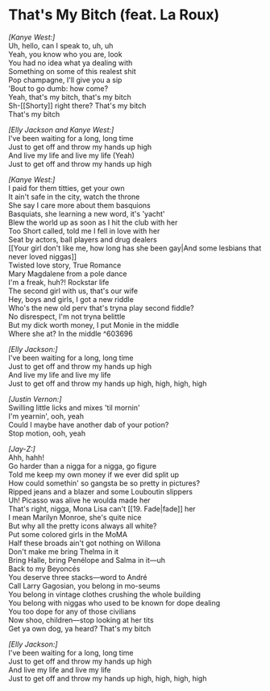# That's My Bitch (feat. La Roux)

_[Kanye West:]_  
Uh, hello, can I speak to, uh, uh  
Yeah, you know who you are, look  
You had no idea what ya dealing with  
Something on some of this realest shit  
Pop champagne, I'll give you a sip  
'Bout to go dumb: how come?  
Yeah, that's my bitch, that's my bitch  
Sh-[[Shorty]] right there? That's my bitch  
That's my bitch  

_[Elly Jackson and Kanye West:]_  
I've been waiting for a long, long time  
Just to get off and throw my hands up high  
And live my life and live my life (Yeah)  
Just to get off and throw my hands up high  

_[Kanye West:]_  
I paid for them titties, get your own  
It ain't safe in the city, watch the throne  
She say I care more about them basquions  
Basquiats, she learning a new word, it's 'yacht'  
Blew the world up as soon as I hit the club with her  
Too Short called, told me I fell in love with her  
Seat by actors, ball players and drug dealers  
[[Your girl don't like me, how long has she been gay|And some lesbians that never loved niggas]]  
Twisted love story, True Romance  
Mary Magdalene from a pole dance  
I'm a freak, huh?! Rockstar life  
The second girl with us, that's our wife  
Hey, boys and girls, I got a new riddle  
Who's the new old perv that's tryna play second fiddle?  
No disrespect, I'm not tryna belittle  
But my dick worth money, I put Monie in the middle  
Where she at? In the middle   ^603696

_[Elly Jackson:]_  
I've been waiting for a long, long time  
Just to get off and throw my hands up high  
And live my life and live my life  
Just to get off and throw my hands up high, high, high, high  

_[Justin Vernon:]_  
Swilling little licks and mixes 'til mornin'  
I'm yearnin', ooh, yeah  
Could I maybe have another dab of your potion?  
Stop motion, ooh, yeah  

_[Jay-Z:]_  
Ahh, hahh!  
Go harder than a nigga for a nigga, go figure  
Told me keep my own money if we ever did split up  
How could somethin' so gangsta be so pretty in pictures?  
Ripped jeans and a blazer and some Louboutin slippers  
Uh! Picasso was alive he woulda made her  
That's right, nigga, Mona Lisa can't [[19. Fade|fade]] her  
I mean Marilyn Monroe, she's quite nice  
But why all the pretty icons always all white?  
Put some colored girls in the MoMA  
Half these broads ain't got nothing on Willona  
Don't make me bring Thelma in it  
Bring Halle, bring Penélope and Salma in it—uh  
Back to my Beyoncés  
You deserve three stacks—word to André  
Call Larry Gagosian, you belong in mo-seums  
You belong in vintage clothes crushing the whole building  
You belong with niggas who used to be known for dope dealing  
You too dope for any of those civilians  
Now shoo, children—stop looking at her tits  
Get ya own dog, ya heard? That's my bitch  

_[Elly Jackson:]_  
I've been waiting for a long, long time  
Just to get off and throw my hands up high  
And live my life and live my life  
Just to get off and throw my hands up high, high, high, high
